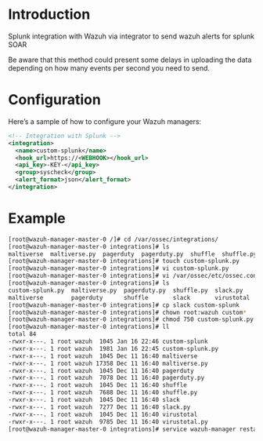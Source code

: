 # Introduction
Splunk integration with Wazuh via integrator to send wazuh alerts for splunk SOAR

Be aware that this method could present some delays in uploading the data depending on how many events per second you need to send.

# Configuration
Here’s a sample of how to configure your Wazuh managers:

```xml
<!-- Integration with Splunk -->
<integration>
  <name>custom-splunk</name>
  <hook_url>https://<WEBHOOK></hook_url>
  <api_key>-KEY-</api_key>
  <group>syscheck</group>
  <alert_format>json</alert_format>
</integration>
```

# Example
```bash
[root@wazuh-manager-master-0 /]# cd /var/ossec/integrations/
[root@wazuh-manager-master-0 integrations]# ls
maltiverse  maltiverse.py  pagerduty  pagerduty.py  shuffle  shuffle.py  slack  slack.py  virustotal  virustotal.py
[root@wazuh-manager-master-0 integrations]# touch custom-splunk.py
[root@wazuh-manager-master-0 integrations]# vi custom-splunk.py
[root@wazuh-manager-master-0 integrations]# vi /var/ossec/etc/ossec.conf
[root@wazuh-manager-master-0 integrations]# ls
custom-splunk.py  maltiverse.py  pagerduty.py  shuffle.py  slack.py    virustotal.py
maltiverse        pagerduty      shuffle       slack       virustotal
[root@wazuh-manager-master-0 integrations]# cp slack custom-splunk
[root@wazuh-manager-master-0 integrations]# chown root:wazuh custom*
[root@wazuh-manager-master-0 integrations]# chmod 750 custom-splunk.py
[root@wazuh-manager-master-0 integrations]# ll
total 84
-rwxr-x---. 1 root wazuh  1045 Jan 16 22:46 custom-splunk
-rwxr-x---. 1 root wazuh  1981 Jan 16 22:45 custom-splunk.py
-rwxr-x---. 1 root wazuh  1045 Dec 11 16:40 maltiverse
-rwxr-x---. 1 root wazuh 17358 Dec 11 16:40 maltiverse.py
-rwxr-x---. 1 root wazuh  1045 Dec 11 16:40 pagerduty
-rwxr-x---. 1 root wazuh  7078 Dec 11 16:40 pagerduty.py
-rwxr-x---. 1 root wazuh  1045 Dec 11 16:40 shuffle
-rwxr-x---. 1 root wazuh  7688 Dec 11 16:40 shuffle.py
-rwxr-x---. 1 root wazuh  1045 Dec 11 16:40 slack
-rwxr-x---. 1 root wazuh  7277 Dec 11 16:40 slack.py
-rwxr-x---. 1 root wazuh  1045 Dec 11 16:40 virustotal
-rwxr-x---. 1 root wazuh  9785 Dec 11 16:40 virustotal.py
[root@wazuh-manager-master-0 integrations]# service wazuh-manager restart
```
